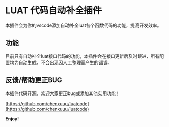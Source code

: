 # LUAT 代码自动补全插件

本插件会为你的vscode添加自动补全luat各个函数代码的功能，提高开发效率。

## 功能

目前只有自动补全luat接口代码的功能，本插件会在接口更新后及时跟进，所有配置均为自动生成，不会出现因人工整理而产生的错误。

## 反馈/帮助更正BUG

本插件代码开源，欢迎大家更正bug或添加其他实用功能！

[https://github.com/chenxuuu/luatcode](https://github.com/chenxuuu/luatcode)

**Enjoy!**
